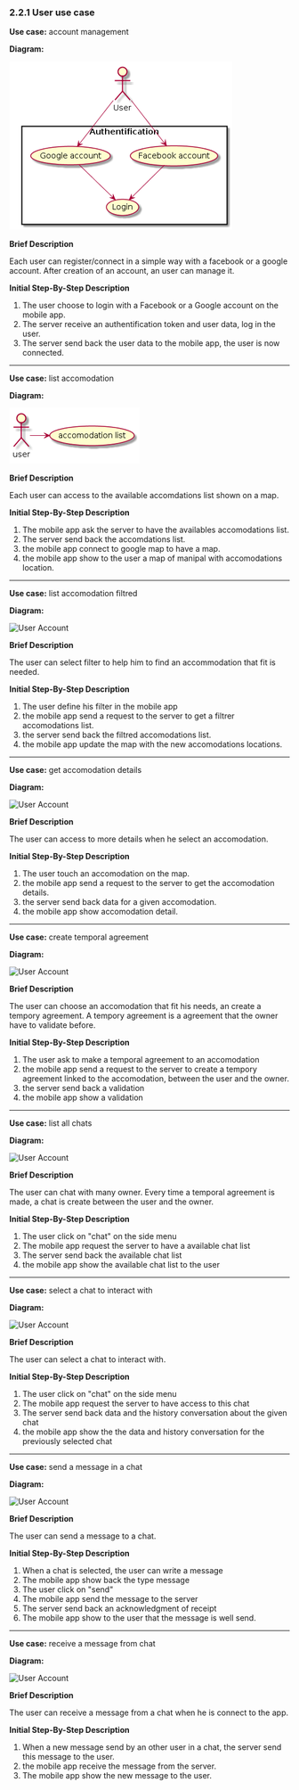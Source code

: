 ### 2.2.1 User use case

**Use case:** account management

**Diagram:**

![User Account](diagrams/user_connect.pu.png)

**Brief Description**

Each user can register/connect in a simple way with a facebook or a google account. After creation of an account, an user can manage it.

**Initial Step-By-Step Description**

1. The user choose to login with a Facebook or a Google account on the mobile app.
2. The server receive an authentification token and user data, log in the user.
3. The server send back the user data to the mobile app, the user is now connected. 

---
**Use case:** list accomodation

**Diagram:**

![User Account](diagrams/user_acco_list.pu.png)

**Brief Description**

Each user can access to the available accomdations list shown on a map.

**Initial Step-By-Step Description**

1. The mobile app ask the server to have the availables accomodations list.
2. The server send back the accomdations list.
3. the mobile app connect to google map to have a map.
4. the mobile app show to the user a map of manipal with accomodations location.

---
**Use case:** list accomodation filtred

**Diagram:**

![User Account](diagrams/user_filter_acco.pu.png)

**Brief Description**

The user can select filter to help him to find an accommodation that fit is needed.

**Initial Step-By-Step Description**

1. The user define his filter in the mobile app
2. the mobile app send a request to the server to get a filtrer accomodations list.
3. the server send back the filtred accomodations list.
4. the mobile app update the map with the new accomodations locations.

---
**Use case:** get accomodation details

**Diagram:**

![User Account](diagrams/user_acco_dt.pu.png)

**Brief Description**

The user can access to more details when he select an accomodation.

**Initial Step-By-Step Description**

1. The user touch an accomodation on the map.
2. the mobile app send a request to the server to get the accomodation details.
3. the server send back data for a given accomodation.
4. the mobile app show accomodation detail.

---
**Use case:** create temporal agreement

**Diagram:**

![User Account](diagrams/temporal_agreement.pu.png)

**Brief Description**

The user can choose an accomodation that fit his needs, an create a tempory agreement. A tempory agreement is a agreement that the owner have to validate before.

**Initial Step-By-Step Description**

1. The user ask to make a temporal agreement to an accomodation
2. the mobile app send a request to the server to create a tempory agreement linked to the accomodation, between the user and the owner.
3. the server send back a validation
4. the mobile app show a validation

---
**Use case:**  list all chats

**Diagram:**

![User Account](diagrams/list_chats.pu.png)

**Brief Description**

The user can chat with many owner. Every time a temporal agreement is made, a chat is create between the user and the owner.

**Initial Step-By-Step Description**

1. The user click on "chat" on the side menu
2. The mobile app request the server to have a available chat list
3. The server send back the available chat list
4. the mobile app show the available chat list to the user

---
**Use case:**  select a chat to interact with

**Diagram:**

![User Account](diagrams/chat.pu.png)

**Brief Description**

The user can select a chat to interact with.

**Initial Step-By-Step Description**

1. The user click on "chat" on the side menu
2. The mobile app request the server to have access to this chat
3. The server send back data and the history conversation about the given chat
4. the mobile app show the the data and history conversation for the previously selected chat

---
**Use case:**  send a message in a chat

**Diagram:**

![User Account](diagrams/send_chat.pu.png)

**Brief Description**

The user can send a message to a chat.

**Initial Step-By-Step Description**

1. When a chat is selected, the user can write a message
2. The mobile app show back the type message
3. The user click on "send"
4. The mobile app send the message to the server
5. The server send back an acknowledgment of receipt
6. The mobile app show to the user that the message is well send.

---
**Use case:**  receive a message from chat

**Diagram:**

![User Account](diagrams/receive_chat.pu.png)

**Brief Description**

The user can receive a message from a chat when he is connect to the app.

**Initial Step-By-Step Description**

1. When a new message send by an other user in a chat, the server send this message to the user.
2. the mobile app receive the message from the server.
3. The mobile app show the new message to the user.
